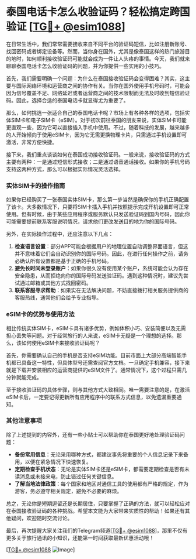# 泰国电话卡怎么收验证码？轻松搞定跨国验证 [[TG💪+ @esim1088](https://t.me/s/esim1088)]

在日常生活中，我们常常需要接收来自不同平台的验证码短信，比如注册新账号、找回密码或者绑定设备等。然而，当你身在国外，尤其是像泰国这样的热门旅游目的地时，如何顺利接收验证码可能就会成为一件让人头疼的事情。今天，我们就来聊聊泰国电话卡怎么收验证码的问题，并为你提供一些实用的小技巧。

首先，我们需要明确一个问题：为什么在泰国接收验证码会变得困难？其实，这主要与国际网络环境和运营商之间的协作有关。当你在国外使用手机号码时，可能会因为信号覆盖不足、网络延迟或者运营商之间的技术限制而无法及时收到短信验证码。因此，选择合适的泰国电话卡就显得尤为重要了。

那么，如何挑选一张适合自己的泰国电话卡呢？市场上有各种各样的选项，包括实体SIM卡和电子SIM卡（eSIM）。对于初次前往泰国的朋友来说，实体SIM卡可能更直观一些，因为它可以直接插入手机中使用。不过，随着科技的发展，越来越多的人开始倾向于使用eSIM卡，因为它无需更换物理卡片，只需通过手机设置即可激活，非常方便快捷。

接下来，我们重点谈谈如何在泰国成功接收验证码。一般来说，接收验证码的方式主要有两种：一是通过短信形式接收；二是通过语音通话接收。如果你的手机号码支持这两种方式，那么可以根据实际情况灵活选择。

### 实体SIM卡的操作指南

如果你已经购买了一张泰国实体SIM卡，那么第一步当然是确保你的手机正确配置了该卡。大多数情况下，只要将SIM卡插入手机并按照提示完成开机设置即可正常使用。但有时候，由于某些应用程序或服务默认只发送验证码到国内号码，因此你可能需要提前联系客服说明情况，请求他们更改发送目的地为你的国际号码。

另外，在实际操作过程中，还应注意以下几点：
1. **检查语言设置**：部分APP可能会根据用户的地理位置自动调整界面语言，但这并不意味着它们会自动识别你的国际号码。因此，在进行任何操作之前，请务必确认所有设置都是基于正确的手机号码。
2. **避免长时间未登录账户**：如果你很久没有使用某个账户，系统可能会认为存在安全隐患，从而拒绝向你的国际号码发送验证码。遇到这种情况时，建议先尝试通过邮箱或其他方式找回密码。
3. **联系客服寻求帮助**：如果实在无法解决问题，不妨直接拨打相关服务提供商的客服热线，通常他们会给予专业指导。

### eSIM卡的优势与使用方法

相比传统实体SIM卡，eSIM卡具有诸多优势，例如体积小巧、安装简便以及无需担心丢失等问题。对于经常旅行的人来说，eSIM卡无疑是一个理想的选择。那么，该如何使用eSIM卡来接收验证码呢？

首先，你需要确认自己的手机是否支持eSIM功能。目前市面上大部分高端智能手机都已具备这一特性，但具体型号还需查阅官方文档。一旦确定手机兼容，接下来就是下载并安装相应的运营商提供的eSIM文件了。通常情况下，这个过程只需几分钟就能完成。

至于接收验证码的具体步骤，则与其他方式大致相同。唯一需要注意的是，在激活eSIM卡后，一定要记得更新所有应用程序中的联系方式信息，以免遗漏重要通知。

### 其他注意事项

除了上述提到的内容外，还有一些小贴士可以帮助你在泰国更好地处理验证码问题：
- **备份常用信息**：无论采用哪种方式，都建议事先将重要的个人信息记录下来备用，以便在紧急情况下快速恢复。
- **定期检查手机状态**：无论是实体SIM卡还是eSIM卡，都需要定期检查是否有未读消息或未接来电，防止错过任何关键信息。
- **了解当地法律政策**：每个国家和地区对通信工具的使用都有严格的规定，作为游客，务必遵守相关规定，避免不必要的麻烦。

总之，无论你是短期逗留还是长期居住，只要掌握了正确的方法，就可以轻松应对在泰国接收验证码的各种挑战。希望本文能为大家带来实质性的帮助！如果还有其他疑问，欢迎随时交流讨论。

最后，再次提醒大家关注我们的Telegram频道[[TG💪+ @esim1088](https://t.me/s/esim1088)]，那里不仅有更多关于旅行通讯的小知识，还能第一时间获取最新优惠活动哦！

[[TG💪+ @esim1088](https://t.me/s/esim1088) ![Image](https://i.postimg.cc/4NQfJmqS/Snipaste-2025-05-13-00-14-12.png)]